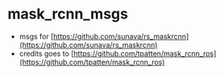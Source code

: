 # mask_rcnn_msgs
* msgs for [https://github.com/sunava/rs_maskrcnn](https://github.com/sunava/rs_maskrcnn) 
* credits goes to [https://github.com/tpatten/mask_rcnn_ros](https://github.com/tpatten/mask_rcnn_ros)
